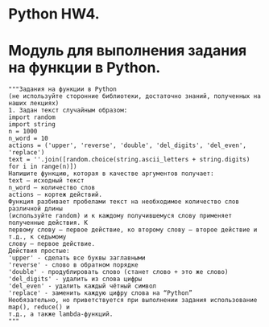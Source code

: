 # Python HW4.

# Модуль для выполнения задания на функции в Python.
    """Задания на функции в Python 
    (не используйте сторонние библиотеки, достаточно знаний, полученных на наших лекциях) 
    1. Задан текст случайным образом: 
    import random 
    import string 
    n = 1000 
    n_word = 10 
    actions = ('upper', 'reverse', 'double', 'del_digits', 'del_even', 'replace') 
    text = ''.join([random.choice(string.ascii_letters + string.digits) for i in range(n)]) 
    Напишите функцию, которая в качестве аргументов получает: 
    text – исходный текст 
    n_word – количество слов 
    actions – кортеж действий. 
    Функция разбивает пробелами текст на необходимое количество слов различной длины 
    (используйте random) и к каждому получившемуся слову применяет полученные действия. К 
    первому слову – первое действие, ко второму слову – второе действие и т.д., к седьмому 
    слову – первое действие. 
    Действия простые: 
    'upper' - сделать все буквы заглавными 
    'reverse' - слово в обратном порядке 
    'double' - продублировать слово (станет слово + это же слово) 
    'del_digits' - удалить из слова цифры 
    'del_even' - удалить каждый чётный символ 
    'replace' - заменить каждую цифру слова на “Python” 
    Необязательно, но приветствуется при выполнении задания использование map(), reduce() и 
    т.д., а также lambda-функций.
    """
